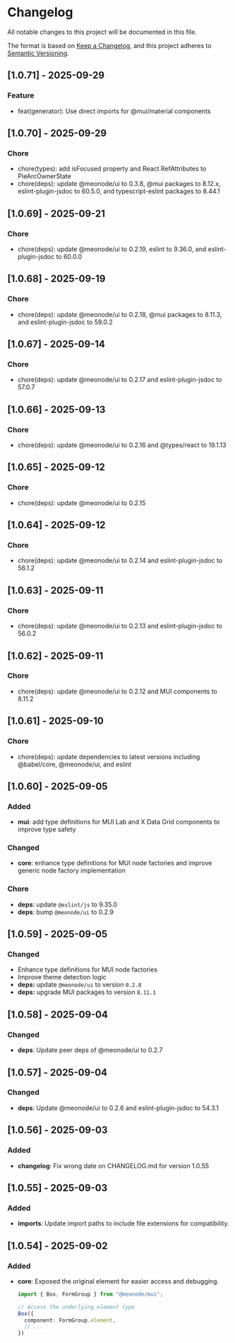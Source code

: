 # Changelog

All notable changes to this project will be documented in this file.

The format is based on [Keep a Changelog](https://keepachangelog.com/en/1.0.0/),
and this project adheres to [Semantic Versioning](https://semver.org/spec/v2.0.0.html).

## [1.0.71] - 2025-09-29

### Feature

- feat(generator): Use direct imports for @mui/material components

## [1.0.70] - 2025-09-29

### Chore

- chore(types): add isFocused property and React.RefAttributes to PieArcOwnerState
- chore(deps): update @meonode/ui to 0.3.8, @mui packages to 8.12.x, eslint-plugin-jsdoc to 60.5.0, and
  typescript-eslint packages to 8.44.1

## [1.0.69] - 2025-09-21

### Chore

- chore(deps): update @meonode/ui to 0.2.19, eslint to 9.36.0, and eslint-plugin-jsdoc to 60.0.0

## [1.0.68] - 2025-09-19

### Chore

- chore(deps): update @meonode/ui to 0.2.18, @mui packages to 8.11.3, and eslint-plugin-jsdoc to 59.0.2

## [1.0.67] - 2025-09-14

### Chore

- chore(deps): update @meonode/ui to 0.2.17 and eslint-plugin-jsdoc to 57.0.7

## [1.0.66] - 2025-09-13

### Chore

- chore(deps): update @meonode/ui to 0.2.16 and @types/react to 19.1.13

## [1.0.65] - 2025-09-12

### Chore

- chore(deps): update @meonode/ui to 0.2.15

## [1.0.64] - 2025-09-12

### Chore

- chore(deps): update @meonode/ui to 0.2.14 and eslint-plugin-jsdoc to 56.1.2

## [1.0.63] - 2025-09-11

### Chore

- chore(deps): update @meonode/ui to 0.2.13 and eslint-plugin-jsdoc to 56.0.2

## [1.0.62] - 2025-09-11

### Chore

- chore(deps): update @meonode/ui to 0.2.12 and MUI components to 8.11.2

## [1.0.61] - 2025-09-10

### Chore

- chore(deps): update dependencies to latest versions including @babel/core, @meonode/ui, and eslint

## [1.0.60] - 2025-09-05

### Added

- **mui**: add type definitions for MUI Lab and X Data Grid components to improve type safety

### Changed

- **core**: enhance type definitions for MUI node factories and improve generic node factory implementation

### Chore

- **deps**: update `@eslint/js` to 9.35.0
- **deps**: bump `@meonode/ui` to 0.2.9

## [1.0.59] - 2025-09-05

### Changed

- Enhance type definitions for MUI node factories
- Improve theme detection logic
- **deps:** update `@meonode/ui` to version `0.2.8`
- **deps:** upgrade MUI packages to version `8.11.1`

## [1.0.58] - 2025-09-04

### Changed

- **deps**: Update peer deps of @meonode/ui to 0.2.7

## [1.0.57] - 2025-09-04

### Changed

- **deps**: Update @meonode/ui to 0.2.6 and eslint-plugin-jsdoc to 54.3.1

## [1.0.56] - 2025-09-03

### Added

- **changelog**: Fix wrong date on CHANGELOG.md for version 1.0.55

## [1.0.55] - 2025-09-03

### Added

- **imports**: Update import paths to include file extensions for compatibility.

## [1.0.54] - 2025-09-02

### Added

- **core**: Exposed the original element for easier access and debugging.
    ```typescript
    import { Box, FormGroup } from "@meonode/mui";

    // Access the underlying element type
    Box({
      component: FormGroup.element,
      // ...
    })
    ```
